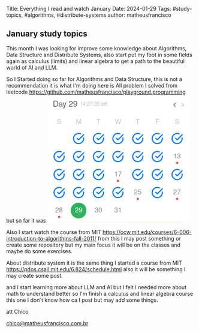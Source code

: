 Title: Everything I read and watch January
Date: 2024-01-29
Tags: #study-topics, #algorithms, #distribute-systems
author: matheusfrancisco

## January study topics

This month I was looking for improve some knowledge about Algorithms, Data Structure and Distribute Systems, also start put my foot in some fields again as calculus (limits) and linear algebra to get a path to the beautiful world of AI and LLM.

So I Started doing so far for Algorithms and Data Structure, this is not a recommendation it is what I'm doing here is All problem I solved from leetcode https://github.com/matheusfrancisco/playground.programming but so far it was 
![image.png](../assets/image_1706520749939_0.png)

Also I start watch the course from MIT https://ocw.mit.edu/courses/6-006-introduction-to-algorithms-fall-2011/ from this I may post something or create some repository but my main focus it will be on the classes and maybe do some exercises.

About distribute system it is the same thing I started a course from MIT https://pdos.csail.mit.edu/6.824/schedule.html also it will be something I may create some post.

and I start learning more about LLM and AI but I felt I needed more about math to understand better so I'm finish a calculus and linear algebra course this one I don´t know how ca I post but may add some things.

att Chico

chico@matheusfrancisco.com.br
